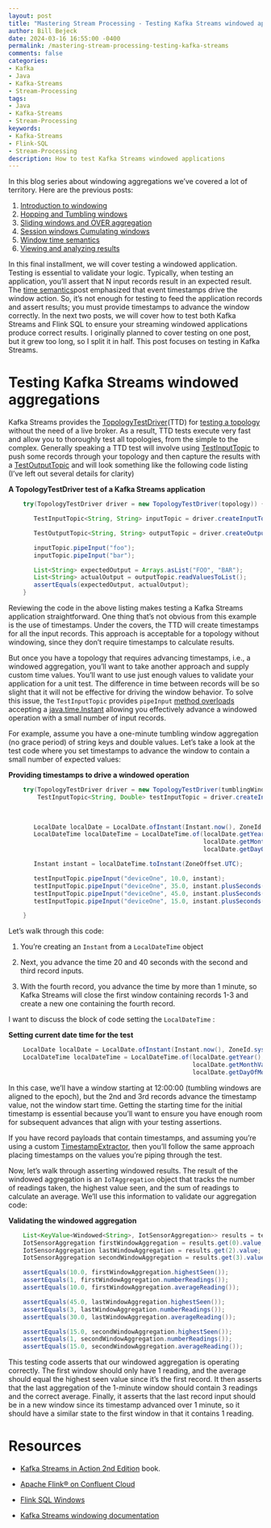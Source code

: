```yaml
---
layout: post
title: "Mastering Stream Processing - Testing Kafka Streams windowed applications"
author: Bill Bejeck
date: 2024-03-16 16:55:00 -0400
permalink: /mastering-stream-processing-testing-kafka-streams
comments: false
categories: 
- Kafka
- Java
- Kafka-Streams
- Stream-Processing
tags: 
- Java
- Kafka-Streams
- Stream-Processing
keywords: 
- Kafka-Streams
- Flink-SQL
- Stream-Processing
description: How to test Kafka Streams windowed applications
---
```


In this blog series about windowing aggregations we’ve covered a lot of territory. Here are the previous posts: 

1.  [Introduction to windowing](https://www.codingjunkie.net/introduction-to-windowing)
2.  [Hopping and Tumbling windows](https://www.codingjunkie.net/mastering-stream-processing-hopping-tumbling-windows)
3.  [Sliding windows and OVER aggregation](https://www.codingjunkie.net/mastering-stream-processing-sliding-windows)
4.  [Session windows Cumulating windows](https://www.codingjunkie.net/mastering-stream-processing-session-cumulating-windows)
5.  [Window time semantics](https://www.codingjunkie.net/mastering-stream-processing-time-semantics)
6.  [Viewing and analyzing results](https://www.codingjunkie.net//mastering-stream-processing-viewing-results)

In this final installment, we will cover testing a windowed application. Testing is essential to validate your logic. Typically, when testing an application, you’ll assert that N input records result in an expected result. The [time semantics](https://windowing_time_semantics)post emphasized that event timestamps drive the window action. So, it’s not enough for testing to feed the application records and assert results; you must provide timestamps to advance the window correctly. In the next two posts, we will cover how to test both Kafka Streams and Flink SQL to ensure your streaming windowed applications produce correct results. I originally planned to cover testing on one post, but it grew too long, so I split it in half. This post focuses on testing in Kafka Streams.

# Testing Kafka Streams windowed aggregations

Kafka Streams provides the [TopologyTestDriver](https://kafka.apache.org/37/javadoc/org/apache/kafka/streams/TopologyTestDriver.html)(TTD) for [testing a topology](https://docs.confluent.io/platform/current/streams/developer-guide/test-streams.html#testing-a-streams-application) without the need of a live broker. As a result, TTD tests execute very fast and allow you to thoroughly test all topologies, from the simple to the complex. Generally speaking a TTD test will involve using [TestInputTopic](https://kafka.apache.org/37/javadoc/org/apache/kafka/streams/TestOutputTopic.html) to push some records through your topology and then capture the results with a [TestOutputTopic](https://kafka.apache.org/37/javadoc/org/apache/kafka/streams/TestOutputTopic.html) and will look something like the following code listing (I’ve left out several details for clarity)

**A TopologyTestDriver test of a Kafka Streams application**
```java
    try(TopologyTestDriver driver = new TopologyTestDriver(topology)) {

       TestInputTopic<String, String> inputTopic = driver.createInputTopic(INPUT_TOPIC...);

       TestOutputTopic<String, String> outputTopic = driver.createOutputTopic(OUTPUT_TOPIC...);

       inputTopic.pipeInput("foo");
       inputTopic.pipeInput("bar");

       List<String> expectedOutput = Arrays.asList("FOO", "BAR");
       List<String> actualOutput = outputTopic.readValuesToList();
       assertEquals(expectedOutput, actualOutput);
    }
```

Reviewing the code in the above listing makes testing a Kafka Streams application straightforward. One thing that’s not obvious from this example is the use of timestamps. Under the covers, the TTD will create timestamps for all the input records. This approach is acceptable for a topology without windowing, since they don’t require timestamps to calculate results.

But once you have a topology that requires advancing timestamps, i.e., a windowed aggregation, you’ll want to take another approach and supply custom time values. You’ll want to use just enough values to validate your application for a unit test. The difference in time between records will be so slight that it will not be effective for driving the window behavior. To solve this issue, the `TestInputTopic` provides `pipeInput` [method overloads](https://kafka.apache.org/37/javadoc/org/apache/kafka/streams/TestInputTopic.html#pipeInput(K,V,java.time.Instant)) accepting a [java.time.Instant](https://kafka.apache.org/37/javadoc/org/apache/kafka/streams/TestInputTopic.html#pipeInput(K,V,java.time.Instant)) allowing you effectively advance a windowed operation with a small number of input records.

For example, assume you have a one-minute tumbling window aggregation (no grace period) of string keys and double values. Let’s take a look at the test code where you set timestamps to advance the window to contain a small number of expected values:

**Providing timestamps to drive a windowed operation**
```java
    try(TopologyTestDriver driver = new TopologyTestDriver(tumblingWindows.topology(properties))) {
        TestInputTopic<String, Double> testInputTopic = driver.createInputTopic(inputTopic,
                                                                               stringSerializer,
                                                                               doubleSerializer);

       LocalDate localDate = LocalDate.ofInstant(Instant.now(), ZoneId.systemDefault());<1>
       LocalDateTime localDateTime = LocalDateTime.of(localDate.getYear(),
                                                      localDate.getMonthValue(),
                                                      localDate.getDayOfMonth(), 12, 0, 18);

       Instant instant = localDateTime.toInstant(ZoneOffset.UTC); 

       testInputTopic.pipeInput("deviceOne", 10.0, instant);
       testInputTopic.pipeInput("deviceOne", 35.0, instant.plusSeconds(20)); <2> 
       testInputTopic.pipeInput("deviceOne", 45.0, instant.plusSeconds(40));
       testInputTopic.pipeInput("deviceOne", 15.0, instant.plusSeconds(70)); <3>

    }
```
Let’s walk through this code:

1.  You’re creating an `Instant` from a `LocalDateTime` object

2.  Next, you advance the time 20 and 40 seconds with the second and third record inputs.

3.  With the fourth record, you advance the time by more than 1 minute, so Kafka Streams will close the first window containing records 1-3 and create a new one containing the fourth record.

I want to discuss the block of code setting the `LocalDateTime` :

**Setting current date time for the test**
```java
    LocalDate localDate = LocalDate.ofInstant(Instant.now(), ZoneId.systemDefault());
    LocalDateTime localDateTime = LocalDateTime.of(localDate.getYear(),
                                                   localDate.getMonthValue(),
                                                   localDate.getDayOfMonth(), 12, 0, 18);
```
In this case, we’ll have a window starting at 12:00:00 (tumbling windows are aligned to the epoch), but the 2nd and 3rd records advance the timestamp value, not the window start time. Getting the starting time for the initial timestamp is essential because you’ll want to ensure you have enough room for subsequent advances that align with your testing assertions.

If you have record payloads that contain timestamps, and assuming you’re using a custom [TimestampExtractor](https://kafka.apache.org/37/javadoc/org/apache/kafka/streams/processor/TimestampExtractor.html), then you’ll follow the same approach placing timestamps on the values you’re piping through the test.

Now, let’s walk through asserting windowed results. The result of the windowed aggregation is an `IoTAggregation` object that tracks the number of readings taken, the highest value seen, and the sum of readings to calculate an average. We’ll use this information to validate our aggregation code:

**Validating the windowed aggregation**
```java
    List<KeyValue<Windowed<String>, IotSensorAggregation>> results = testOutputTopic.readKeyValuesToList();
    IotSensorAggregation firstWindowAggregation = results.get(0).value;
    IotSensorAggregation lastWindowAggregation = results.get(2).value;
    IotSensorAggregation secondWindowAggregation = results.get(3).value;

    assertEquals(10.0, firstWindowAggregation.highestSeen());
    assertEquals(1, firstWindowAggregation.numberReadings());
    assertEquals(10.0, firstWindowAggregation.averageReading());

    assertEquals(45.0, lastWindowAggregation.highestSeen());
    assertEquals(3, lastWindowAggregation.numberReadings());
    assertEquals(30.0, lastWindowAggregation.averageReading());

    assertEquals(15.0, secondWindowAggregation.highestSeen());
    assertEquals(1, secondWindowAggregation.numberReadings());
    assertEquals(15.0, secondWindowAggregation.averageReading());
```

This testing code asserts that our windowed aggregation is operating correctly. The first window should only have 1 reading, and the average should equal the highest seen value since it’s the first record. It then asserts that the last aggregation of the 1-minute window should contain 3 readings and the correct average. Finally, it asserts that the last record input should be in a new window since its timestamp advanced over 1 minute, so it should have a similar state to the first window in that it contains 1 reading.

# Resources

-   [Kafka Streams in Action 2nd Edition](https://www.manning.com/books/kafka-streams-in-action-second-edition) book.

-   [Apache Flink® on Confluent Cloud](https://www.confluent.io/product/flink/)

-   [Flink SQL Windows](https://nightlies.apache.org/flink/flink-docs-release-1.18/docs/dev/table/sql/queries/window-tvf/#windowing-table-valued-functions-windowing-tvfs)

-   [Kafka Streams windowing documentation](https://docs.confluent.io/platform/current/streams/developer-guide/dsl-api.html#windowing)
